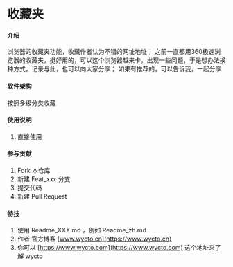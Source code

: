 # 收藏夹

#### 介绍
浏览器的收藏夹功能，收藏作者认为不错的网址地址；
之前一直都用360极速浏览器的收藏夹，挺好用的，可以这个浏览器越来卡，出现一些问题，于是想办法换种方式，记录与此，也可以向大家分享；
如果有推荐的，可以告诉我，一起分享

#### 软件架构
按照多级分类收藏


#### 使用说明

1.  直接使用

#### 参与贡献

1.  Fork 本仓库
2.  新建 Feat_xxx 分支
3.  提交代码
4.  新建 Pull Request


#### 特技

1.  使用 Readme\_XXX.md ，例如 Readme\_zh.md
2.  作者 官方博客 [www.wycto.cn](https://www.wycto.cn)
3.  你可以 [https://www.wycto.com](https://www.wycto.com) 这个地址来了解 wycto
